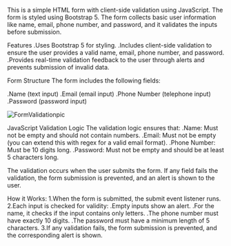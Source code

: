 This is a simple HTML form with client-side validation using JavaScript. The form is styled using Bootstrap 5. The form collects basic user information like name, email, phone number, and password, and it validates the inputs before submission.

Features
.Uses Bootstrap 5 for styling.
.Includes client-side validation to ensure the user provides a valid name, email, phone number, and password.
.Provides real-time validation feedback to the user through alerts and prevents submission of invalid data.

Form Structure
The form includes the following fields:

.Name (text input)
.Email (email input)
.Phone Number (telephone input)
.Password (password input)

![FormValidationpic](https://github.com/user-attachments/assets/8e7c343a-0789-4717-aab2-98ea06bfec24)

JavaScript Validation Logic
The validation logic ensures that:
.Name: Must not be empty and should not contain numbers.
.Email: Must not be empty (you can extend this with regex for a valid email format).
.Phone Number: Must be 10 digits long.
.Password: Must not be empty and should be at least 5 characters long.

The validation occurs when the user submits the form. If any field fails the validation, the form submission is prevented, and an alert is shown to the user.

How it Works:
1.When the form is submitted, the submit event listener runs.
2.Each input is checked for validity:
    .Empty inputs show an alert.
    .For the name, it checks if the input contains only letters.
    .The phone number must have exactly 10 digits.
    .The password must have a minimum length of 5 characters.
3.If any validation fails, the form submission is prevented, and the corresponding alert is shown.
